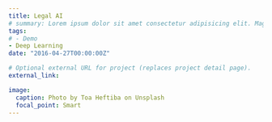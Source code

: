 ```yaml
---
title: Legal AI
# summary: Lorem ipsum dolor sit amet consectetur adipisicing elit. Magnam, eius.
tags:
# - Demo
- Deep Learning
date: "2016-04-27T00:00:00Z"

# Optional external URL for project (replaces project detail page).
external_link: 

image:
  caption: Photo by Toa Heftiba on Unsplash
  focal_point: Smart
---
```


